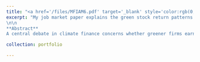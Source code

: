 ```yaml
---
title: "<a href='/files/MFIAM6.pdf' target='_blank' style='color:rgb(0, 140, 191);'>Explaining Greenium in a Macro-Finance Integrated Assessment Model</a>"
excerpt: "My job market paper explains the green stock return patterns in a production-based asset pricing model. [SSRN link here](https://ssrn.com/abstract=3854432)
\n\n
**Abstract**  
A central debate in climate finance concerns whether greener firms earn higher returns. While theory predicts lower expected returns for green stocks, empirical evidence based on realized returns shows the opposite. I reconcile this divergence by developing a climate-integrated production-based asset pricing model that quantitatively explains both expected and realized return differences between green and brown firms. The model incorporates long-run productivity risk and green consumption preferences, and generates two novel mechanisms: (i) green stocks are less exposed to long-run risk, leading to lower expected returns; (ii) positive shocks to green consumption preferences increase green demand, raising realized green returns. Calibrated to U.S. data, the model matches key macro-financial and climate moments, and replicates the dynamics of green–brown returns and investments. Overall, it provides a unified framework linking climate finance with production-based asset pricing."

collection: portfolio

---
```



